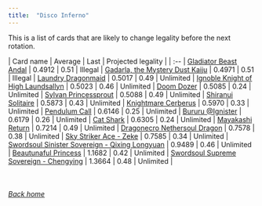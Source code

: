 ```yaml
---
title:  "Disco Inferno"
---
```


This is a list of cards that are likely to change legality before the next rotation.

| Card name | Average | Last | Projected legality |
| :-- |
[Gladiator Beast Andal](https://db.ygoprodeck.com/card/?search=Gladiator%20Beast%20Andal) | 0.4912 | 0.51 | Illegal |
[Gadarla, the Mystery Dust Kaiju](https://db.ygoprodeck.com/card/?search=Gadarla,%20the%20Mystery%20Dust%20Kaiju) | 0.4971 | 0.51 | Illegal |
[Laundry Dragonmaid](https://db.ygoprodeck.com/card/?search=Laundry%20Dragonmaid) | 0.5017 | 0.49 | Unlimited |
[Ignoble Knight of High Laundsallyn](https://db.ygoprodeck.com/card/?search=Ignoble%20Knight%20of%20High%20Laundsallyn) | 0.5023 | 0.46 | Unlimited |
[Doom Dozer](https://db.ygoprodeck.com/card/?search=Doom%20Dozer) | 0.5085 | 0.24 | Unlimited |
[Sylvan Princessprout](https://db.ygoprodeck.com/card/?search=Sylvan%20Princessprout) | 0.5088 | 0.49 | Unlimited |
[Shiranui Solitaire](https://db.ygoprodeck.com/card/?search=Shiranui%20Solitaire) | 0.5873 | 0.43 | Unlimited |
[Knightmare Cerberus](https://db.ygoprodeck.com/card/?search=Knightmare%20Cerberus) | 0.5970 | 0.33 | Unlimited |
[Pendulum Call](https://db.ygoprodeck.com/card/?search=Pendulum%20Call) | 0.6146 | 0.25 | Unlimited |
[Bururu @Ignister](https://db.ygoprodeck.com/card/?search=Bururu%20@Ignister) | 0.6179 | 0.26 | Unlimited |
[Cat Shark](https://db.ygoprodeck.com/card/?search=Cat%20Shark) | 0.6305 | 0.24 | Unlimited |
[Mayakashi Return](https://db.ygoprodeck.com/card/?search=Mayakashi%20Return) | 0.7214 | 0.49 | Unlimited |
[Dragonecro Nethersoul Dragon](https://db.ygoprodeck.com/card/?search=Dragonecro%20Nethersoul%20Dragon) | 0.7578 | 0.38 | Unlimited |
[Sky Striker Ace - Zeke](https://db.ygoprodeck.com/card/?search=Sky%20Striker%20Ace%20-%20Zeke) | 0.7585 | 0.34 | Unlimited |
[Swordsoul Sinister Sovereign - Qixing Longyuan](https://db.ygoprodeck.com/card/?search=Swordsoul%20Sinister%20Sovereign%20-%20Qixing%20Longyuan) | 0.9489 | 0.46 | Unlimited |
[Beautunaful Princess](https://db.ygoprodeck.com/card/?search=Beautunaful%20Princess) | 1.1682 | 0.42 | Unlimited |
[Swordsoul Supreme Sovereign - Chengying](https://db.ygoprodeck.com/card/?search=Swordsoul%20Supreme%20Sovereign%20-%20Chengying) | 1.3664 | 0.48 | Unlimited |

<br>

###### [Back home](index)